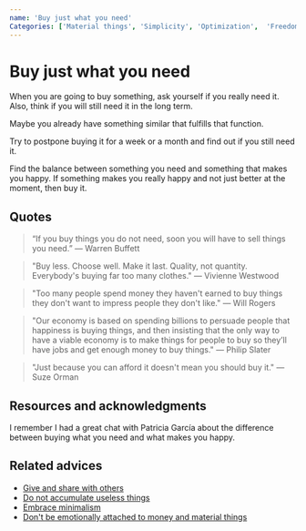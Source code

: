 ```yaml
---
name: 'Buy just what you need'
Categories: ['Material things', 'Simplicity', 'Optimization',  'Freedom', 'Dependencies', 'Money', 'Happiness', 'Minimalism', 'Balance', 'Decisions']
---
```

# Buy just what you need

When you are going to buy something, ask yourself if you really need it. Also, think if you will still need it in the long term.

Maybe you already have something similar that fulfills that function.

Try to postpone buying it for a week or a month and find out if you still need it.

Find the balance between something you need and something that makes you happy. If something makes you really happy and not just better at the moment, then buy it.

## Quotes

> “If you buy things you do not need, soon you will have to sell things you need.” ― Warren Buffett

> "Buy less. Choose well. Make it last. Quality, not quantity. Everybody's buying far too many clothes." ― Vivienne Westwood

> "Too many people spend money they haven't earned to buy things they don't want to impress people they don't like." ― Will Rogers

> "Our economy is based on spending billions to persuade people that happiness is buying things, and then insisting that the only way to have a viable economy is to make things for people to buy so they’ll have jobs and get enough money to buy things." ― Philip Slater

> "Just because you can afford it doesn't mean you should buy it." ― Suze Orman

## Resources and acknowledgments

I remember I had a great chat with Patricia García about the difference between buying what you need and what makes you happy.

## Related advices

- [Give and share with others](Give%20and%20share%20with%20others/index.md)
- [Do not accumulate useless things](Do%20not%20accumulate%20useless%20things/index.md)
- [Embrace minimalism](Embrace%20minimalism/index.md)
- [Don't be emotionally attached to money and material things](Don't%20be%20emotionally%20attached%20to%20money%20and%20material%20things/index.md)